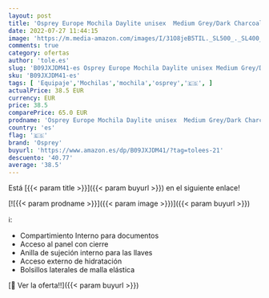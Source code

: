 ```yaml
---
layout: post
title: 'Osprey Europe Mochila Daylite unisex  Medium Grey/Dark Charcoal  Talla única.'
date: 2022-07-27 11:44:15
image: 'https://m.media-amazon.com/images/I/31O8jeB5TIL._SL500_._SL400_.jpg'
comments: true
category: ofertas
author: 'tole.es'
slug: 'B09JXJDM41-es Osprey Europe Mochila Daylite unisex Medium Grey/Dark...'
sku: 'B09JXJDM41-es'
tags: [ 'Equipaje','Mochilas','mochila','osprey','🇪🇸', ]
actualPrice: 38.5 EUR
currency: EUR
price: 38.5
comparePrice: 65.0 EUR
prodname: 'Osprey Europe Mochila Daylite unisex  Medium Grey/Dark Charcoal  Talla única.'
country: 'es'
flag: '🇪🇸'
brand: 'Osprey'
buyurl: 'https://www.amazon.es/dp/B09JXJDM41/?tag=tolees-21'
descuento: '40.77'
average: '38.5'
---
```


Está [{{< param title >}}]({{< param buyurl >}}) en el siguiente enlace!

[![{{< param prodname >}}]({{< param image >}})]({{< param buyurl >}})

ℹ️:

- Compartimiento Interno para documentos
- Acceso al panel con cierre
- Anilla de sujeción interno para las llaves
- Acceso externo de hidratación
- Bolsillos laterales de malla elástica

[🛒 Ver la oferta!!]({{< param buyurl >}})
